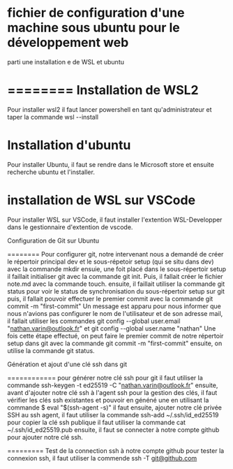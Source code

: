 fichier de configuration d'une machine sous ubuntu pour le développement web 
========
parti une installation e de WSL et ubuntu 

========
Installation de WSL2
========
Pour installer wsl2 il faut lancer powershell en tant qu'administrateur et taper la commande wsl --install

Installation d'ubuntu 
========
Pour installer Ubuntu, il faut se rendre dans le Microsoft store et ensuite recherche ubuntu et l'installer. 

installation de WSL sur VSCode 
========
Pour installer WSL sur VSCode, il faut installer l'extention WSL-Developper dans le gestionnaire d'extention de vscode. 


Configuration de Git sur Ubuntu 

========
Pour configurer git, notre intervenant nous a demandé de créer le répertoir principal dev et le sous-répetoir setup (qui se situ dans dev) avec la commande mkdir 
ensuie, une foit  placé dans le sous-répertoir setup il faillait initialiser git avec la commande git init.
Puis, il fallait créer le fichier note.md avec la commande touch. 
ensuite, il faillait utiliser la commande git status pour voir le status de synchronisation du sous-répertoir setup sur git 
puis, il fallait pouvoir effectuer le premier commit avec la commande git commit -m "first-commit"
Un message est apparu pour nous informer que nous n'avions pas configurer le nom de l'utilisateur et de son adresse mail, il fallait utiliser les commandes git config --global user.email "nathan.varin@outlook.fr" et git config --global user.name "nathan"
Une fois cette étape effectué, on peut faire le premier commit de notre répertoir setup dans git avec la commande git commit -m "first-commit"
ensuite, on utilise la commande git status.

Génération et ajout  d'une clé ssh dans git 

============
pour générer notre clé ssh pour git il faut utiliser la commande ssh-keygen -t ed25519 -C "nathan.varin@outlook.fr"
ensuite, avant d'ajouter notre clé ssh à l'agent ssh pour la gestion des clés, il faut vérifier les clés ssh existantes et pouvoir en généné une en utilisant la commande $ eval "$(ssh-agent -s)"
il faut ensuite, ajouter notre clé privée SSH au ssh agent, il faut utiliser la commande ssh-add ~/.ssh/id_ed25519 
pour copier la clé ssh publique il faut utiliser la commande cat ~/.ssh/id_ed25519.pub
ensuite, il faut se connecter à notre compte github pour ajouter notre clé ssh.

=========
Test de la connection ssh à notre compte github 
pour tester la connexion ssh, il faut utiliser la commende ssh -T git@github.com

